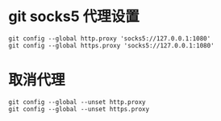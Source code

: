# git socks5 代理设置

```
git config --global http.proxy 'socks5://127.0.0.1:1080'
git config --global https.proxy 'socks5://127.0.0.1:1080'
```

# 取消代理

```
git config --global --unset http.proxy
git config --global --unset https.proxy
```